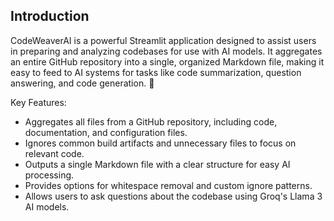 ## Introduction <a name="1-introduction"></a>

CodeWeaverAI is a powerful Streamlit application designed to assist users in preparing and analyzing codebases for use with AI models. It aggregates an entire GitHub repository into a single, organized Markdown file, making it easy to feed to AI systems for tasks like code summarization, question answering, and code generation. 🧠

Key Features:
- Aggregates all files from a GitHub repository, including code, documentation, and configuration files.
- Ignores common build artifacts and unnecessary files to focus on relevant code.
- Outputs a single Markdown file with a clear structure for easy AI processing.
- Provides options for whitespace removal and custom ignore patterns.
- Allows users to ask questions about the codebase using Groq's Llama 3 AI models.
